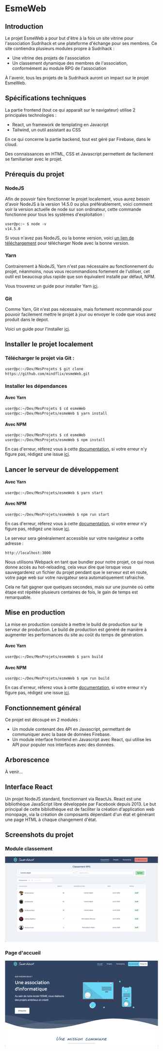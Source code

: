 # EsmeWeb
## Introduction
Le projet EsmeWeb a pour but d'être à la fois un site vitrine pour l'association Sudrihack et une plateforme d'échange pour ses membres.
Ce site contiendra plusieurs modules propre à Sudrihack :
- Une vitrine des projets de l'association
- Un classement dynamique des membres de l'association, conformément au module RPG de l'association

À l'avenir, tous les projets de la Sudrihack auront un impact sur le projet EsmeWeb.

## Spécifications techniques

La partie frontend (tout ce qui apparaît sur le navigateur) utilise 2 principales technologies :
- React, un framework de templating en Javacript
- Tailwind, un outil assistant au CSS

En ce qui concerne la partie backend, tout est géré par Firebase, dans le cloud.  

Des connaissances en HTML, CSS et Javascript permettent de facilement se familiariser avec le projet.

## Prérequis du projet
### NodeJS
Afin de pouvoir faire fonctionner le projet localement, vous aurez besoin d'avoir NodeJS à la version 14.5.0 ou plus préférablement, 
voici comment voir la version actuelle de node sur son ordinateur, cette commande fonctionne pour tous les systèmes 
d'exploitation :
```console 
user@pc:~ $ node -v
v14.5.0 
```

Si vous n'avez pas NodeJS, ou la bonne version, voici [un lien de téléchargement](https://nodejs.org/en/download/) pour télécharger Node avec la bonne version.

### Yarn
Contrairement à NodeJS, Yarn n'est pas nécessaire au fonctionnement du projet, néanmoins,
nous vous recommandions fortement de l'utiliser, cet outil est beaucoup plus rapide que son
équivalent installé par défaut, NPM.

Vous trouverez un guide pour installer Yarn [ici](https://classic.yarnpkg.com/en/docs/install).

### Git
Comme Yarn, Git n'est pas nécessaire, mais fortement recommandé pour pouvoir facilement mettre le projet à jour
ou envoyer le code que vous avez produit dans le depot.

Voici un guide pour l'installer [ici](https://github.com/git-guides/install-git).


## Installer le projet localement
### Télécharger le projet via Git :
```console
user@pc:~/Dev/MesProjets $ git clone https://github.com/mindflix/esmeWeb.git
```
### Installer les dépendances
#### Avec Yarn
```console
user@pc:~/Dev/MesProjets $ cd esmeWeb
user@pc:~/Dev/MesProjets/esmeWeb $ yarn install
```

#### Avec NPM
```console
user@pc:~/Dev/MesProjets $ cd esmeWeb
user@pc:~/Dev/MesProjets/esmeWeb $ npm install
```
En cas d'erreur, réferez vous à cette [documentation](https://github.com/mindflix/esmeWeb/wiki/Troubleshooting), si votre erreur n'y figure pas,
rédigez une issue [ici](https://github.com/mindflix/esmeWeb/issues/new).

## Lancer le serveur de développement
#### Avec Yarn
```console
user@pc:~/Dev/MesProjets/esmeWeb $ yarn start
```

#### Avec NPM
```console
user@pc:~/Dev/MesProjets/esmeWeb $ npm run start
```
En cas d'erreur, réferez vous à cette [documentation](https://github.com/mindflix/esmeWeb/wiki/Troubleshooting), si votre erreur n'y figure pas,
rédigez une issue [ici](https://github.com/mindflix/esmeWeb/issues/new).

Le serveur sera généralement accessible sur votre navigateur a cette adresse :
```
http://localhost:3000
```

Nous utilisons Webpack en tant que bundler pour notre projet, ce qui nous donne accès au hot-reloading, cela veux dire que
lorsque vous sauvegarderez un fichier du projet pendant que le serveur est en route, votre page web sur votre
navigateur sera automatiquement rafraichie.

Cela ne fait gagner que quelques secondes, mais sur une journée où cette étape est répétée plusieurs centaines de fois, le gain de temps
est remarquable.


## Mise en production
La mise en production consiste à mettre le build de production sur le serveur de production.
Le build de production est généré de manière à augmenter les performances du site au coût du temps de génération.

#### Avec Yarn
```console
user@pc:~/Dev/MesProjets/esmeWeb $ yarn build
```

#### Avec NPM
```console
user@pc:~/Dev/MesProjets/esmeWeb $ npm run build
```
En cas d'erreur, réferez vous à cette [documentation](https://github.com/mindflix/esmeWeb/wiki/Troubleshooting), si votre erreur n'y figure pas,
rédigez une issue [ici](https://github.com/mindflix/esmeWeb/issues/new).

## Fonctionnement général
Ce projet est découpé en 2 modules :
- Un module contenant des API en Javascript, permettant de communiquer avec la base de données Firebase.
- Un module interface frontend en Javascript avec React, qui utilise les API pour populer nos interfaces avec des données.

## Arborescence
À venir...

## Interface React
Un projet NodeJS standard, fonctionnant via ReactJs. React est une bibliothèque JavaScript libre développée par Facebook depuis 2013. Le but principal de cette bibliothèque est de faciliter la création d'application web monopage, via la création de composants dépendant d'un état et générant une page HTML à chaque changement d'état.

## Screenshots du projet
### Module classement
![Screen1](https://github.com/mindflix/esmeWeb/blob/master/src/assets/images/review.png?raw=true)
### Page d'accueil
![Screen2](https://github.com/mindflix/esmeWeb/blob/master/src/assets/images/review2.png?raw=true)
